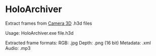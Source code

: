 # HoloArchiver
Extract frames from [Camera 3D](https://apps.microsoft.com/store/detail/camera-3d/9NCCZNRX8QGC) .h3d files

Usage: HoloArchiver.exe file.h3d

Extracted frame formats:
RGB:		.jpg
Depth:		.png (16 bit)
Metadata:	.xml
Audio:		.mp3